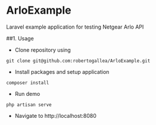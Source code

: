 # ArloExample
Laravel example application for testing Netgear Arlo API

##1. Usage
- Clone repository using<br>
``` 
git clone git@github.com:robertogallea/ArloExample.git
```

- Install packages and setup application
```
composer install
```

- Run demo
```
php artisan serve
```

- Navigate to http://localhost:8080
